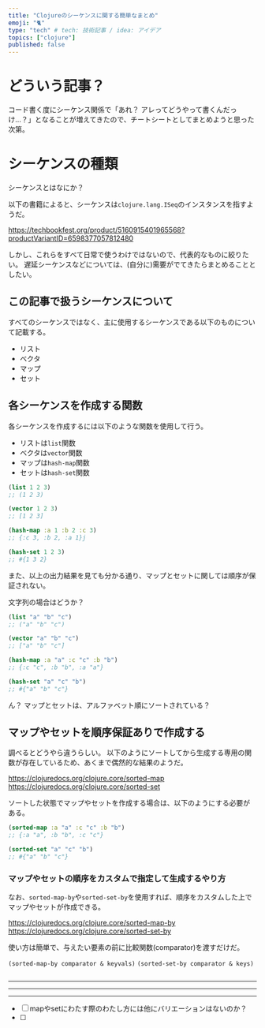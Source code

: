 ```yaml
---
title: "Clojureのシーケンスに関する簡単なまとめ"
emoji: "🐈️"
type: "tech" # tech: 技術記事 / idea: アイデア
topics: ["clojure"]
published: false
---
```


# どういう記事？

コード書く度にシーケンス関係で「あれ？ アレってどうやって書くんだっけ...？」となることが増えてきたので、チートシートとしてまとめようと思った次第。

# シーケンスの種類

シーケンスとはなにか？

以下の書籍によると、シーケンスは`clojure.lang.ISeq`のインスタンスを指すようだ。

https://techbookfest.org/product/5160915401965568?productVariantID=6598377057812480

しかし、これらをすべて日常で使うわけではないので、代表的なものに絞りたい。
遅延シーケンスなどについては、(自分に)需要がでてきたらまとめることとしたい。

## この記事で扱うシーケンスについて

すべてのシーケンスではなく、主に使用するシーケンスである以下のものについて記載する。

- リスト
- ベクタ
- マップ
- セット


## 各シーケンスを作成する関数

各シーケンスを作成するには以下のような関数を使用して行う。

- リストは`list`関数
- ベクタは`vector`関数
- マップは`hash-map`関数
- セットは`hash-set`関数

```clojure
(list 1 2 3)
;; (1 2 3)

(vector 1 2 3)
;; [1 2 3]

(hash-map :a 1 :b 2 :c 3)
;; {:c 3, :b 2, :a 1}j

(hash-set 1 2 3)
;; #{1 3 2}
```

また、以上の出力結果を見ても分かる通り、マップとセットに関しては順序が保証されない。

文字列の場合はどうか？

```clojure
(list "a" "b" "c")
;; ("a" "b" "c")

(vector "a" "b" "c")
;; ["a" "b" "c"]

(hash-map :a "a" :c "c" :b "b")
;; {:c "c", :b "b", :a "a"}

(hash-set "a" "c" "b")
;; #{"a" "b" "c"}
```

ん？
マップとセットは、アルファベット順にソートされている？

## マップやセットを順序保証ありで作成する

調べるとどうやら違うらしい。
以下のようにソートしてから生成する専用の関数が存在しているため、あくまで偶然的な結果のようだ。

https://clojuredocs.org/clojure.core/sorted-map
https://clojuredocs.org/clojure.core/sorted-set

ソートした状態でマップやセットを作成する場合は、以下のようにする必要がある。

```clojure
(sorted-map :a "a" :c "c" :b "b")
;; {:a "a", :b "b", :c "c"}

(sorted-set "a" "c" "b")
;; #{"a" "b" "c"}
```

### マップやセットの順序をカスタムで指定して生成するやり方

なお、`sorted-map-by`や`sorted-set-by`を使用すれば、順序をカスタムした上でマップやセットが作成できる。

https://clojuredocs.org/clojure.core/sorted-map-by
https://clojuredocs.org/clojure.core/sorted-set-by

使い方は簡単で、与えたい要素の前に比較関数(comparator)を渡すだけだ。

`(sorted-map-by comparator & keyvals)`
`(sorted-set-by comparator & keys)`

```clojure

```

---
---
---

- [ ] mapやsetにわたす際のわたし方には他にバリエーションはないのか？
- [ ] 
